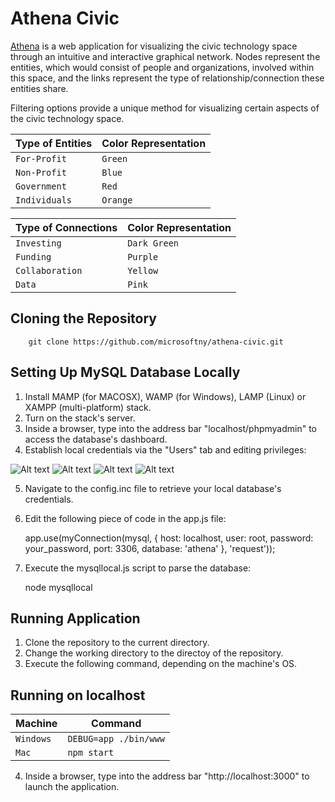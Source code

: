 Athena Civic
============

[Athena](civicinsight.azurewebsites.net) is a web application for visualizing the civic technology space through an intuitive and interactive graphical network. Nodes represent the entities, which would consist of people and organizations, involved within this space, and the links represent the type of relationship/connection these entities share. 

Filtering options provide a unique method for visualizing certain aspects of the civic technology space.

|Type of Entities | Color Representation
|----------------|-----------------
|`For-Profit`|`Green`
|`Non-Profit`|`Blue`
|`Government`|`Red`
|`Individuals`|`Orange` 

|Type of Connections | Color Representation
|----------------|-----------------
|`Investing`|`Dark Green` 
|`Funding`|`Purple`
|`Collaboration`|`Yellow`
|`Data`|`Pink`

Cloning the Repository
----------------------

		git clone https://github.com/microsoftny/athena-civic.git

Setting Up MySQL Database Locally
---------------------------------

1. Install MAMP (for MACOSX), WAMP (for Windows), LAMP (Linux) or XAMPP (multi-platform) stack.
2. Turn on the stack's server.
3. Inside a browser, type into the address bar "localhost/phpmyadmin" to access the database's dashboard.
4. Establish local credentials via the "Users" tab and editing privileges:

![Alt text](https://raw.githubusercontent.com/microsoftny/athena-civic/master/screenshots/mysql_localhost_1.PNG "Screenshot 1")
![Alt text](https://raw.githubusercontent.com/microsoftny/athena-civic/master/screenshots/mysql_localhost_2.PNG "Screenshot 2")
![Alt text](https://raw.githubusercontent.com/microsoftny/athena-civic/master/screenshots/mysql_localhost_3.PNG "Screenshot 3")
![Alt text](https://raw.githubusercontent.com/microsoftny/athena-civic/master/screenshots/mysql_localhost_4.PNG "Screenshot 4")

5. Navigate to the config.inc file to retrieve your local database's credentials.

6. Edit the following piece of code in the app.js file:

    app.use(myConnection(mysql, {
      host: localhost,
      user: root,
      password: your_password,
      port: 3306,
      database: 'athena'
      }, 'request'));

7. Execute the mysqllocal.js script to parse the database:

    node mysqllocal

Running Application
--------------------

1. Clone the repository to the current directory. 
2. Change the working directory to the directoy of the repository.
3. Execute the following command, depending on the machine's OS.

Running on localhost
--------------------

|Machine | Command
|------- | ---
|`Windows`| `DEBUG=app ./bin/www`
|`Mac`| `npm start`

4. Inside a browser, type into the address bar "http://localhost:3000" to launch the application.
